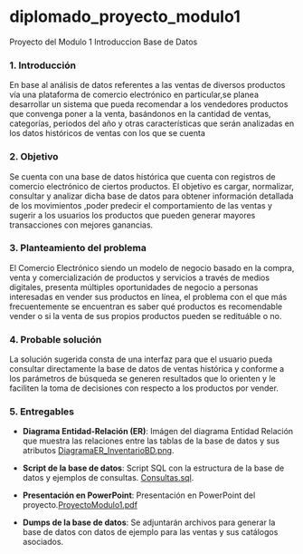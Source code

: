 # diplomado_proyecto_modulo1
Proyecto del Modulo 1 Introduccion Base de Datos

###  1. Introducción
En base al análisis de datos referentes a las ventas de diversos productos vía una plataforma de comercio electrónico en particular,se planea desarrollar un sistema que pueda recomendar a los vendedores productos que convenga poner a la venta, basándonos en la cantidad de ventas, categorías, periodos del año y otras características que serán analizadas en los datos históricos de ventas con los que se cuenta  

###  2. Objetivo
Se cuenta con una base de datos histórica que cuenta con registros de comercio electrónico de ciertos productos. El objetivo es cargar, normalizar, consultar y analizar dicha base de datos para obtener información detallada de los movimientos ,poder predecir el comportamiento de las ventas y sugerir a los usuarios los productos que pueden generar mayores transacciones con mejores ganancias.

###  3. Planteamiento del problema
El Comercio Electrónico siendo un modelo de negocio basado en la compra, venta y comercialización de productos y servicios a través de medios digitales, presenta múltiples oportunidades de negocio a personas interesadas en vender sus productos en línea, el problema con el que más frecuentemente se encuentran es saber qué productos es recomendable vender o si la venta de sus propios productos pueden se redituáble o no.

###  4. Probable solución
La solución sugerida consta de una interfaz para que el usuario pueda consultar directamente la base de datos de ventas histórica y conforme a los parámetros de búsqueda se generen resultados que lo orienten y le faciliten la toma de decisiones con respecto a los productos por vender.

###  5. Entregables

- **Diagrama Entidad-Relación (ER)**: Imágen del diagrama Entidad Relación que muestra las relaciones entre las tablas de la base de datos y sus atributos [DiagramaER_InventarioBD.png](DiagramaER_InventarioBD.png).
  
- **Script de la base de datos**: Script SQL con la estructura de la base de datos y ejemplos de consultas. [Consultas.sql](Consultas.sql).

- **Presentación en PowerPoint**: Presentación en PowerPoint del proyecto.[ProyectoModulo1.pdf](ProyectoModulo1.pdf)

- **Dumps de la base de datos**: Se adjuntarán archivos para generar la base de datos con datos de ejemplo para las ventas y sus catálogos asociados.


